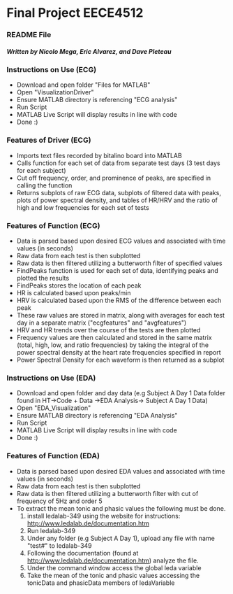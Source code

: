 # Final Project EECE4512
### README File
##### Written by Nicolo Mega, Eric Alvarez, and Dave Pleteau

### Instructions on Use (ECG)
- Download and open folder "Files for MATLAB"
- Open "VisualizationDriver"
- Ensure MATLAB directory is referencing "ECG analysis" 
- Run Script
- MATLAB Live Script will display results in line with code
- Done :)

### Features of Driver (ECG)
- Imports text files recorded by bitalino board into MATLAB
- Calls function for each set of data from separate test days (3 test days for each subject)
- Cut off frequency, order, and prominence of peaks, are specified in calling the function
- Returns subplots of raw ECG data, subplots of filtered data with peaks, plots of power spectral density, and tables of HR/HRV and the ratio of high and low frequencies for each set of tests

### Features of Function (ECG)
- Data is parsed based upon desired ECG values and associated with time values (in seconds)
- Raw data from each test is then subplotted
- Raw data is then filtered utilizing a butterworth filter of specified values
- FindPeaks function is used for each set of data, identifying peaks and plotted the results
- FindPeaks stores the location of each peak
- HR is calculated based upon peaks/min
- HRV is calculated based upon the RMS of the difference between each peak
- These raw values are stored in matrix, along with averages for each test day in a separate matrix ("ecgfeatures" and "avgfeatures")
- HRV and HR trends over the course of the tests are then plotted
- Frequency values are then calculated and stored in the same matrix (total, high, low, and ratio frequencies) by taking the integral of the power spectral density at the heart rate frequencies specified in report
- Power Spectral Density for each waveform is then returned as a subplot

### Instructions on Use (EDA)
- Download and open folder and day data (e.g Subject A Day 1 Data folder found in HT->Code + Data ->EDA Analysis-> Subject A Day 1 Data)
- Open "EDA_Visualization"
- Ensure MATLAB directory is referencing "EDA Analysis" 
- Run Script
- MATLAB Live Script will display results in line with code
- Done :)

### Features of Function (EDA)
- Data is parsed based upon desired EDA values and associated with time values (in seconds)
- Raw data from each test is then subplotted
- Raw data is then filtered utilizing a butterworth filter with cut of frequency of 5Hz and order 5
- To extract the mean tonic and phasic values the following must be done.
	1. install ledalab-349 using the website for instructions: http://www.ledalab.de/documentation.htm
	2. Run ledalab-349
	3. Under any folder (e.g Subject A Day 1), upload any file with name "test#" to ledalab-349
	4. Following the documentation (found at http://www.ledalab.de/documentation.htm) analyze the file. 
	5. Under the command window access the global leda variable
	6. Take the mean of the tonic and phasic values accessing the tonicData and phasicData members of ledaVariable



